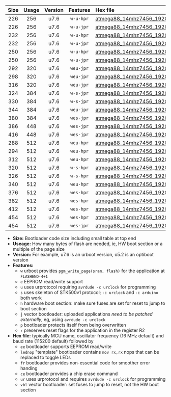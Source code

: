 |Size|Usage|Version|Features|Hex file|
|:-:|:-:|:-:|:-:|:--|
|226|256|u7.6|`w-u-hpr`|[atmega88_14mhz7456_19200bps_ur.hex](https://raw.githubusercontent.com/stefanrueger/urboot/main/atmega88_14mhz7456_19200bps_ur.hex)|
|226|256|u7.6|`w-u-jpr`|[atmega88_14mhz7456_19200bps_ur_vbl.hex](https://raw.githubusercontent.com/stefanrueger/urboot/main/atmega88_14mhz7456_19200bps_ur_vbl.hex)|
|232|256|u7.6|`w-u-hpr`|[atmega88_14mhz7456_19200bps_lednop_ur.hex](https://raw.githubusercontent.com/stefanrueger/urboot/main/atmega88_14mhz7456_19200bps_lednop_ur.hex)|
|232|256|u7.6|`w-u-jpr`|[atmega88_14mhz7456_19200bps_lednop_ur_vbl.hex](https://raw.githubusercontent.com/stefanrueger/urboot/main/atmega88_14mhz7456_19200bps_lednop_ur_vbl.hex)|
|250|256|u7.6|`w-u-hpr`|[atmega88_14mhz7456_19200bps_lednop_fr_ur.hex](https://raw.githubusercontent.com/stefanrueger/urboot/main/atmega88_14mhz7456_19200bps_lednop_fr_ur.hex)|
|250|256|u7.6|`w-u-jpr`|[atmega88_14mhz7456_19200bps_lednop_fr_ur_vbl.hex](https://raw.githubusercontent.com/stefanrueger/urboot/main/atmega88_14mhz7456_19200bps_lednop_fr_ur_vbl.hex)|
|292|320|u7.6|`weu-jpr`|[atmega88_14mhz7456_19200bps_ee_ur_vbl.hex](https://raw.githubusercontent.com/stefanrueger/urboot/main/atmega88_14mhz7456_19200bps_ee_ur_vbl.hex)|
|298|320|u7.6|`weu-jpr`|[atmega88_14mhz7456_19200bps_ee_lednop_ur_vbl.hex](https://raw.githubusercontent.com/stefanrueger/urboot/main/atmega88_14mhz7456_19200bps_ee_lednop_ur_vbl.hex)|
|316|320|u7.6|`weu-jpr`|[atmega88_14mhz7456_19200bps_ee_lednop_fr_ur_vbl.hex](https://raw.githubusercontent.com/stefanrueger/urboot/main/atmega88_14mhz7456_19200bps_ee_lednop_fr_ur_vbl.hex)|
|324|384|u7.6|`w-s-jpr`|[atmega88_14mhz7456_19200bps_vbl.hex](https://raw.githubusercontent.com/stefanrueger/urboot/main/atmega88_14mhz7456_19200bps_vbl.hex)|
|330|384|u7.6|`w-s-jpr`|[atmega88_14mhz7456_19200bps_lednop_vbl.hex](https://raw.githubusercontent.com/stefanrueger/urboot/main/atmega88_14mhz7456_19200bps_lednop_vbl.hex)|
|344|384|u7.6|`weu-jpr`|[atmega88_14mhz7456_19200bps_ee_lednop_fr_ce_ur_vbl.hex](https://raw.githubusercontent.com/stefanrueger/urboot/main/atmega88_14mhz7456_19200bps_ee_lednop_fr_ce_ur_vbl.hex)|
|380|384|u7.6|`wes-jpr`|[atmega88_14mhz7456_19200bps_ee_vbl.hex](https://raw.githubusercontent.com/stefanrueger/urboot/main/atmega88_14mhz7456_19200bps_ee_vbl.hex)|
|386|448|u7.6|`wes-jpr`|[atmega88_14mhz7456_19200bps_ee_lednop_vbl.hex](https://raw.githubusercontent.com/stefanrueger/urboot/main/atmega88_14mhz7456_19200bps_ee_lednop_vbl.hex)|
|416|448|u7.6|`wes-jpr`|[atmega88_14mhz7456_19200bps_ee_lednop_fr_vbl.hex](https://raw.githubusercontent.com/stefanrueger/urboot/main/atmega88_14mhz7456_19200bps_ee_lednop_fr_vbl.hex)|
|288|512|u7.6|`weu-hpr`|[atmega88_14mhz7456_19200bps_ee_ur.hex](https://raw.githubusercontent.com/stefanrueger/urboot/main/atmega88_14mhz7456_19200bps_ee_ur.hex)|
|294|512|u7.6|`weu-hpr`|[atmega88_14mhz7456_19200bps_ee_lednop_ur.hex](https://raw.githubusercontent.com/stefanrueger/urboot/main/atmega88_14mhz7456_19200bps_ee_lednop_ur.hex)|
|312|512|u7.6|`weu-hpr`|[atmega88_14mhz7456_19200bps_ee_lednop_fr_ur.hex](https://raw.githubusercontent.com/stefanrueger/urboot/main/atmega88_14mhz7456_19200bps_ee_lednop_fr_ur.hex)|
|320|512|u7.6|`w-s-hpr`|[atmega88_14mhz7456_19200bps.hex](https://raw.githubusercontent.com/stefanrueger/urboot/main/atmega88_14mhz7456_19200bps.hex)|
|326|512|u7.6|`w-s-hpr`|[atmega88_14mhz7456_19200bps_lednop.hex](https://raw.githubusercontent.com/stefanrueger/urboot/main/atmega88_14mhz7456_19200bps_lednop.hex)|
|340|512|u7.6|`weu-hpr`|[atmega88_14mhz7456_19200bps_ee_lednop_fr_ce_ur.hex](https://raw.githubusercontent.com/stefanrueger/urboot/main/atmega88_14mhz7456_19200bps_ee_lednop_fr_ce_ur.hex)|
|376|512|u7.6|`wes-hpr`|[atmega88_14mhz7456_19200bps_ee.hex](https://raw.githubusercontent.com/stefanrueger/urboot/main/atmega88_14mhz7456_19200bps_ee.hex)|
|382|512|u7.6|`wes-hpr`|[atmega88_14mhz7456_19200bps_ee_lednop.hex](https://raw.githubusercontent.com/stefanrueger/urboot/main/atmega88_14mhz7456_19200bps_ee_lednop.hex)|
|412|512|u7.6|`wes-hpr`|[atmega88_14mhz7456_19200bps_ee_lednop_fr.hex](https://raw.githubusercontent.com/stefanrueger/urboot/main/atmega88_14mhz7456_19200bps_ee_lednop_fr.hex)|
|454|512|u7.6|`wes-hpr`|[atmega88_14mhz7456_19200bps_ee_lednop_fr_ce.hex](https://raw.githubusercontent.com/stefanrueger/urboot/main/atmega88_14mhz7456_19200bps_ee_lednop_fr_ce.hex)|
|454|512|u7.6|`wes-jpr`|[atmega88_14mhz7456_19200bps_ee_lednop_fr_ce_vbl.hex](https://raw.githubusercontent.com/stefanrueger/urboot/main/atmega88_14mhz7456_19200bps_ee_lednop_fr_ce_vbl.hex)|

- **Size:** Bootloader code size including small table at top end
- **Useage:** How many bytes of flash are needed, ie, HW boot section or a multiple of the page size
- **Version:** For example, u7.6 is an urboot version, o5.2 is an optiboot version
- **Features:**
  + `w` urboot provides `pgm_write_page(sram, flash)` for the application at `FLASHEND-4+1`
  + `e` EEPROM read/write support
  + `u` uses urprotocol requiring `avrdude -c urclock` for programming
  + `s` uses skeleton of STK500v1 protocol; `-c urclock` and `-c arduino` both work
  + `h` hardware boot section: make sure fuses are set for reset to jump to boot section
  + `j` vector bootloader: uploaded applications *need to be patched externally*, eg, using `avrdude -c urclock`
  + `p` bootloader protects itself from being overwritten
  + `r` preserves reset flags for the application in the register R2
- **Hex file:** typically MCU name, oscillator frequency (16 MHz default) and baud rate (115200 default) followed by
  + `ee` bootloader supports EEPROM read/write
  + `lednop` "template" bootloader contains `mov rx,rx` nops that can be replaced to toggle LEDs
  + `fr` bootloader provides non-essential code for smoother error handing
  + `ce` bootloader provides a chip erase command
  + `ur` uses urprotocol and requires `avrdude -c urclock` for programming
  + `vbl` vector bootloader: set fuses to jump to reset, not the HW boot section
